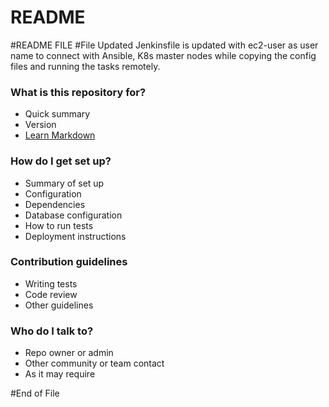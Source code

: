 # README #

#README FILE
#File Updated
Jenkinsfile is updated with ec2-user as user name to connect with Ansible, K8s master nodes while copying the config files and running the tasks remotely. 

### What is this repository for? ###

* Quick summary
* Version
* [Learn Markdown](https://bitbucket.org/tutorials/markdowndemo)

### How do I get set up? ###

* Summary of set up
* Configuration
* Dependencies
* Database configuration
* How to run tests
* Deployment instructions

### Contribution guidelines ###

* Writing tests
* Code review
* Other guidelines

### Who do I talk to? ###

* Repo owner or admin
* Other community or team contact
* As it may require

#End of File
